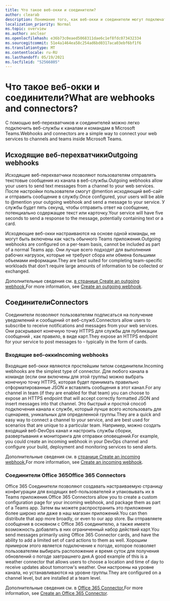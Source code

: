 ```yaml
---
title: Что такое веб-окки и соединители?
author: clearab
description: Понимание того, как веб-окки и соединители могут подключать веб-службы к Teams клиенту.
localization_priority: Normal
ms.topic: overview
ms.author: anclear
ms.openlocfilehash: e36b73c0eaed5068311dae6c1ef8fdc073432334
ms.sourcegitcommit: 51e4a1464ea58c254ad6bd0317aca03ebf6bf1f6
ms.translationtype: MT
ms.contentlocale: ru-RU
ms.lasthandoff: 05/19/2021
ms.locfileid: "52566805"
---
```

# <a name="what-are-webhooks-and-connectors"></a><span data-ttu-id="406ea-103">Что такое веб-окки и соединители?</span><span class="sxs-lookup"><span data-stu-id="406ea-103">What are webhooks and connectors?</span></span>

<span data-ttu-id="406ea-104">С помощью веб-перехватчиков и соединителей можно легко подключить веб-службы к каналам и командам в Microsoft Teams.</span><span class="sxs-lookup"><span data-stu-id="406ea-104">Webhooks and connectors are a simple way to connect your web services to channels and teams inside Microsoft Teams.</span></span> 

## <a name="outgoing-webhooks"></a><span data-ttu-id="406ea-105">Исходящие веб-перехватчики</span><span class="sxs-lookup"><span data-stu-id="406ea-105">Outgoing webhooks</span></span>

<span data-ttu-id="406ea-106">Исходящие веб-перехватчики позволяют пользователям отправлять текстовые сообщения из канала в веб-службы.</span><span class="sxs-lookup"><span data-stu-id="406ea-106">Outgoing webhooks allow your users to send text messages from a channel to your web services.</span></span> <span data-ttu-id="406ea-107">После настройки пользователи смогут @mention исходяющий веб-сайт и отправить сообщение в службу.</span><span class="sxs-lookup"><span data-stu-id="406ea-107">Once configured, your users will be able to @mention your outgoing webhook and send a message to your service.</span></span> <span data-ttu-id="406ea-108">У службы будет пять секунд, чтобы отправить ответ на сообщение, потенциально содержащее текст или карточку.</span><span class="sxs-lookup"><span data-stu-id="406ea-108">Your service will have five seconds to send a response to the message, potentially containing text or a card.</span></span>

<span data-ttu-id="406ea-109">Исходяющие веб-окки настраиваются на основе одной команды, не могут быть включены как часть обычного Teams приложения.</span><span class="sxs-lookup"><span data-stu-id="406ea-109">Outgoing webhooks are configured on a per-team basis, cannot be included as part of a normal Teams app.</span></span> <span data-ttu-id="406ea-110">Они лучше всего подходят для выполнения рабочих нагрузок, которые не требуют сбора или обмена большими объемами информации.</span><span class="sxs-lookup"><span data-stu-id="406ea-110">They are best suited for completing team-specific workloads that don't require large amounts of information to be collected or exchanged.</span></span>

<span data-ttu-id="406ea-111">Дополнительные сведения см. [в странице Create an outgoing webhook.](~/webhooks-and-connectors/how-to/add-outgoing-webhook.md)</span><span class="sxs-lookup"><span data-stu-id="406ea-111">For more information, see [Create an outgoing webhook](~/webhooks-and-connectors/how-to/add-outgoing-webhook.md).</span></span>

## <a name="connectors"></a><span data-ttu-id="406ea-112">Соединители</span><span class="sxs-lookup"><span data-stu-id="406ea-112">Connectors</span></span>

<span data-ttu-id="406ea-113">Соединители позволяют пользователям подписаться на получение уведомлений и сообщений от веб-служб.</span><span class="sxs-lookup"><span data-stu-id="406ea-113">Connectors allow users to subscribe to receive notifications and messages from your web services.</span></span> <span data-ttu-id="406ea-114">Они раскрывают конечную точку HTTPS для службы для публикации сообщений , как правило, в виде карт.</span><span class="sxs-lookup"><span data-stu-id="406ea-114">They expose an HTTPS endpoint for your service to post messages to - typically in the form of cards.</span></span>

### <a name="incoming-webhooks"></a><span data-ttu-id="406ea-115">Входящие веб-окки</span><span class="sxs-lookup"><span data-stu-id="406ea-115">Incoming webhooks</span></span>

<span data-ttu-id="406ea-116">Входящие веб-окки являются простейшим типом соединители.</span><span class="sxs-lookup"><span data-stu-id="406ea-116">Incoming webhooks are the simplest type of connector.</span></span> <span data-ttu-id="406ea-117">Для любого канала в команде (если они включены для этой группы) можно выбрать конечную точку HTTPS, которая будет принимать правильно отформатированные JSON и вставлять сообщения в этот канал.</span><span class="sxs-lookup"><span data-stu-id="406ea-117">For any channel in team (if they are enabled for that team) you can choose to expose an HTTPS endpoint that will accept correctly formatted JSON and insert messages into that channel.</span></span> <span data-ttu-id="406ea-118">Это быстрый и простой способ подключения канала к службе, который лучше всего использовать для сценариев, уникальных для определенной группы.</span><span class="sxs-lookup"><span data-stu-id="406ea-118">They are a quick and easy way to connect a channel to your service, and are best used for scenarios that are unique to a particular team.</span></span> <span data-ttu-id="406ea-119">Например, можно создать входящий веб-DevOps канал и настроить службы сборки, развертывания и мониторинга для отправки оповещений.</span><span class="sxs-lookup"><span data-stu-id="406ea-119">For example, you could create an incoming webhook in your DevOps channel and configure your build, deployment and monitoring services to send alerts.</span></span>

<span data-ttu-id="406ea-120">Дополнительные сведения см. в [странице Create an incoming webhook.](~/webhooks-and-connectors/how-to/add-incoming-webhook.md)</span><span class="sxs-lookup"><span data-stu-id="406ea-120">For more information, see [Create an incoming webhook](~/webhooks-and-connectors/how-to/add-incoming-webhook.md).</span></span>

### <a name="office-365-connectors"></a><span data-ttu-id="406ea-121">Соединители Office 365</span><span class="sxs-lookup"><span data-stu-id="406ea-121">Office 365 Connectors</span></span>

<span data-ttu-id="406ea-122">Office 365 Соединители позволяют создавать настраиваемую страницу конфигурации для входящих веб-пользователей и упаковывать их в Teams приложения.</span><span class="sxs-lookup"><span data-stu-id="406ea-122">Office 365 Connectors allow you to create a custom configuration page for your incoming webhook, and package them as part of a Teams app.</span></span> <span data-ttu-id="406ea-123">Затем вы можете распространить это приложение более широко или даже в наш магазин приложений.</span><span class="sxs-lookup"><span data-stu-id="406ea-123">You can then distribute that app more broadly, or even to our app store.</span></span> <span data-ttu-id="406ea-124">Вы отправляете сообщения в основном с Office 365 соединителю, а также имеете возможность добавлять в них ограниченный набор действий карт.</span><span class="sxs-lookup"><span data-stu-id="406ea-124">You send messages primarily using Office 365 Connector cards, and have the ability to add a limited set of card actions to them as well.</span></span> <span data-ttu-id="406ea-125">Хорошим примером этого является подключение к погоде, которое позволяет пользователям выбирать расположение и время суток для получения обновлений о погоде завтрашнего дня.</span><span class="sxs-lookup"><span data-stu-id="406ea-125">A good example of this is a weather connector that allows users to choose a location and time of day to receive updates about tomorrow's weather.</span></span> <span data-ttu-id="406ea-126">Они настроены на уровне канала, но устанавливаются на уровне группы.</span><span class="sxs-lookup"><span data-stu-id="406ea-126">They are configured on a channel level, but are installed at a team level.</span></span>

<span data-ttu-id="406ea-127">Дополнительные сведения см. в [Office 365 Connector.](~/webhooks-and-connectors/how-to/connectors-creating.md)</span><span class="sxs-lookup"><span data-stu-id="406ea-127">For more information, see [Create an Office 365 Connector](~/webhooks-and-connectors/how-to/connectors-creating.md).</span></span>
